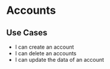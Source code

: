 # Accounts

## Use Cases
- I can create an account
- I can delete an accounts
- I can update the data of an account